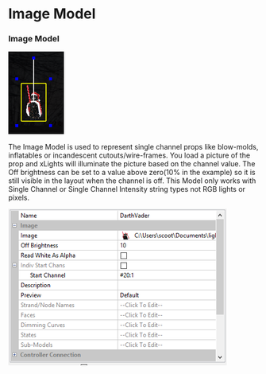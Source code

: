 # Image Model

### Image Model

![Image Model](<../../../.gitbook/assets/image (641).png>)

The Image Model is used to represent single channel props like blow-molds, inflatables or incandescent cutouts/wire-frames. You load a picture of the prop and xLights will illuminate the picture based on the channel value. The Off brightness can be set to a value above zero(10% in the example) so it is still visible in the layout when the channel is off. This Model only works with Single Channel or Single Channel Intensity string types not RGB lights or pixels.

![Image Model Settings](<../../../.gitbook/assets/image (552).png>)
